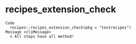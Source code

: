 # recipes_extension_check

    Code
      recipes::recipes_extension_check(pkg = "textrecipes")
    Message <cliMessage>
      v All steps have all method!

